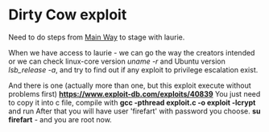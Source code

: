 # Dirty Cow exploit

Need to do steps from [Main Way](https://github.com/MrOnimus/42_boot2root/blob/master/writeup1.md) to stage with laurie.

When we have access to laurie - we can go the way the creators intended or we can check linux-core version *uname -r* and Ubuntu version *lsb_release -a*, and try to find out if any exploit to privilege escalation exist.

And there is one (actually more than one, but this exploit execute without problems first) **https://www.exploit-db.com/exploits/40839**
You just need to copy it into c file, compile with **gcc -pthread exploit.c -o exploit -lcrypt** and run
After that you will have user 'firefart' with password you choose.
**su firefart** - and you are root now.
